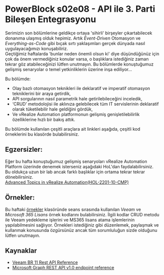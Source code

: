 # PowerBlock s02e08 - API ile 3. Parti Bileşen Entegrasyonu

Serimizin son bölümlerine geldikçe ortaya 'sihirli' birşeyler çıkartabilecek donanıma ulaşmış olduk hepimiz. Artık *Event-Driven* Otomasyon ve *Everything-as-Code* gibi bıçak sırtı yaklaşımları gerçek dünyada nasıl uygulayacağımızı konuşabiliriz.  
Geçtiğimiz haftalarda 'bunlar neden önemli olsun ki' diye düşündüğünüz için çok da önem vermediğiniz konular varsa, o başlıklara istediğiniz zaman tekrar göz atabileceğinizi lütfen unutmayın. Bu bölümlerde konuştuğumuz gelişmiş senaryolar o temel yetkinliklerin üzerine inşa ediliyor...

Bu bölümde:
- Olay bazlı otomasyon teknikleri ile deklaratif ve imperatif otomasyon tekniklerini bir araya getirdik,
- API sorgularının nasıl parametrik hale getirilebileceğini inceledik,
- ‘CRUD’ metodolojisi ile aklınıza gelebilecek tüm IT servislerinin deklaratif olarak tüketilebilir hale geldiğini gördük,
- Ve vRealize Automation platformonun gelişmiş genişletilebilirlik özelliklerine hızlı bir bakış attık.

Bu bölümde kullanılan çeşitli araçlara ait linkleri aşağıda, çeşitli kod örneklerini bu klasörde bulabilirsiniz.

## Egzersizler:
Eğer bu hafta konuştuğumuz gelişmiş senaryoları vRealize Automation Platform üzerinde denemek isterseniz aşağıdaki HoL'dan faydalabilirsiniz. Bu oldukça uzun bir lab ancak farklı başlıklar için ortama tekrar tekrar dönebilirsiniz.  
[Advanced Topics in vRealize Automation(HOL-2201-10-CMP)](https://pathfinder.vmware.com/v3/activity/vrealize_automation_7_advanced)

## Örnekler:
Bu haftaki [örnekler](./Ornekler/) klasöründe seans sırasında kullanılan *Veeam* ve *Microsoft 365 Lisans* örnek kodlarını bulabilirsiniz. İlgili kodlar CRUD metodu ile Veeam yedekleme işlerini ve MS365 lisans atama işlemlerinin yapılabilmesini sağlıyor. Örnekleri istediğiniz gibi düzenlemek, paylaşmak ve kullanmak konusunda özgürsünüz ancak tüm sorumluluğun sizde olduğunu lütfen unutmayın.

## Kaynaklar
- [Veeam BR 11 Rest API Reference](https://helpcenter.veeam.com/docs/backup/vbr_rest/reference/vbr-rest-v1-rev2.html?ver=110)
- [Microsoft Graph REST API v1.0 endpoint reference](https://learn.microsoft.com/en-us/graph/api/overview?view=graph-rest-1.0&preserve-view=true)